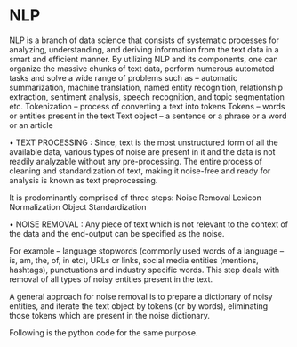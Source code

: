 # NLP
NLP is a branch of data science that consists of systematic processes for analyzing, understanding, and deriving information from the text data in a smart and efficient manner. By utilizing NLP and its components, one can organize the massive chunks of text data, perform numerous automated tasks and solve a wide range of problems such as – automatic summarization, machine translation, named entity recognition, relationship extraction, sentiment analysis, speech recognition, and topic segmentation etc.
Tokenization – process of converting a text into tokens
Tokens – words or entities present in the text
Text object – a sentence or a phrase or a word or an article


• TEXT PROCESSING :
Since, text is the most unstructured form of all the available data, various types of noise are present in it and the data is not readily analyzable without any pre-processing. The entire process of cleaning and standardization of text, making it noise-free and ready for analysis is known as text preprocessing.

It is predominantly comprised of three steps:
Noise Removal
Lexicon Normalization
Object Standardization


• NOISE REMOVAL :
Any piece of text which is not relevant to the context of the data and the end-output can be specified as the noise.

For example – language stopwords (commonly used words of a language – is, am, the, of, in etc), URLs or links, social media entities (mentions, hashtags), punctuations and industry specific words. This step deals with removal of all types of noisy entities present in the text.

A general approach for noise removal is to prepare a dictionary of noisy entities, and iterate the text object by tokens (or by words), eliminating those tokens which are present in the noise dictionary.

Following is the python code for the same purpose.
